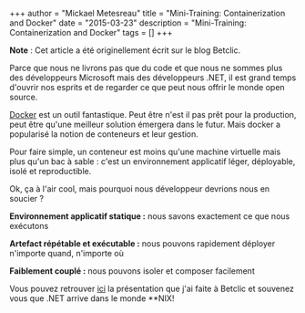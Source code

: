 +++
author = "Mickael Metesreau"
title = "Mini-Training: Containerization and Docker"
date = "2015-03-23"
description = "Mini-Training: Containerization and Docker"
tags = []
+++

**Note** : Cet article a été originellement écrit sur le blog Betclic.

Parce que nous ne livrons pas que du code et que nous ne sommes plus des développeurs Microsoft mais des développeurs .NET, il est grand temps d'ouvrir nos esprits et de regarder ce que peut nous offrir le monde open source.

[Docker](https://www.docker.com/) est un outil fantastique. Peut être n'est il pas prêt pour la production, peut être qu'une meilleur solution émergera dans le futur. Mais docker a popularisé la notion de conteneurs et leur gestion.

Pour faire simple, un conteneur est moins qu'une machine virtuelle mais plus qu'un bac à sable : c'est un environnement applicatif léger, déployable, isolé et reproductible.

Ok, ça à l'air cool, mais pourquoi nous développeur devrions nous en soucier ?

**Environnement applicatif statique :** nous savons exactement ce que nous exécutons

**Artefact répétable et exécutable :** nous pouvons rapidement déployer n'importe quand, n'importe où 

**Faiblement couplé :** nous pouvons isoler et composer facilement

Vous pouvez retrouver [ici](https://speakerdeck.com/mmetesreau/mini-training-containerization-and-docker)  la présentation que j'ai faite à Betclic et souvenez vous que .NET arrive dans le monde **NIX!